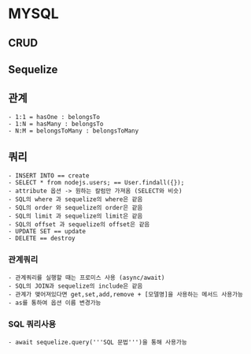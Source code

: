 # MYSQL

## CRUD

## Sequelize

## 관계
    - 1:1 = hasOne : belongsTo
    - 1:N = hasMany : belongsTo
    - N:M = belongsToMany : belongsToMany

## 쿼리
    - INSERT INTO == create
    - SELECT * from nodejs.users; == User.findall({});
    - attribute 옵션 -> 원하는 칼럼만 가져옴 (SELECT와 비슷)
    - SQL의 where 과 sequelize의 where은 같음
    - SQL의 order 와 sequelize의 order은 같음
    - SQL의 limit 과 sequelize의 limit은 같음
    - SQL의 offset 과 sequelize의 offset은 같음
    - UPDATE SET == update
    - DELETE == destroy

### 관계쿼리
    - 관계쿼리를 실행할 때는 프로미스 사용 (async/await)
    - SQL의 JOIN과 sequelize의 include은 같음
    - 관계가 맺어져있다면 get,set,add,remove + [모델명]을 사용하는 메서드 사용가능
    - as를 통하여 옵션 이름 변경가능

### SQL 쿼리사용
    - await sequelize.query('''SQL 문법''')을 통해 사용가능


